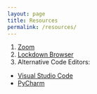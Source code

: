 ```yaml
---
layout: page
title: Resources
permalink: /resources/
---
```


1. [Zoom](zoom/)
1. [Lockdown Browser](lockdown-browser/)
1. Alternative Code Editors:
  * [Visual Studio Code](visual-studio-code/)
  * [PyCharm](pycharm/)